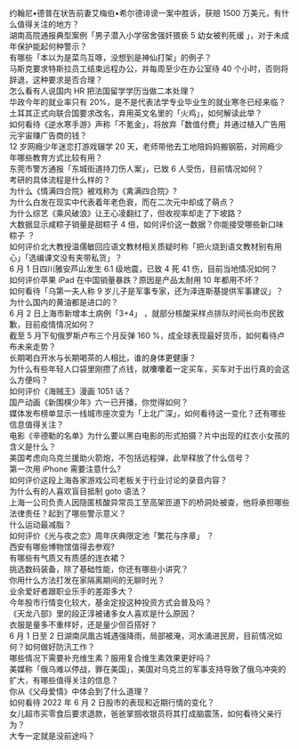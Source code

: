 约翰尼•德普在状告前妻艾梅伯•希尔德诽谤一案中胜诉，获赔 1500 万美元，有什么值得关注的地方？  
湖南高院通报典型案例「男子潜入小学宿舍强奸猥亵 5 幼女被判死缓 」，对于未成年保护能起何种警示？  
有哪些「本以为是菜鸟互啄，没想到是神仙打架」的例子？  
马斯克要求特斯拉员工结束远程办公，并每周至少在办公室待 40 个小时，否则将辞退，这种要求是否合理？  
怎么看有人说国内 HR 把法国留学学历当做二本处理？  
华政今年的就业率只有 20%，是不是代表法学专业毕业生的就业寒冬已经来临？  
土耳其正式向联合国要求改名，弃用英文名里的「火鸡」，如何解读此举？  
如何看待《逆水寒手游》声称「不氪金」，将放弃「数值付费」并通过植入广告用元宇宙赚广告商的钱？  
12 岁网瘾少年迷恋打游戏辍学 20 天，老师带他去工地陪妈妈搬钢筋，对网瘾少年哪些教育方式比较有用？  
东莞市警方通报「东城街道持刀伤人案」，已致 6 人受伤，目前情况如何？  
考研的具体流程是什么样的？  
为什么《情满四合院》被戏称为《禽满四合院》?  
为什么白发在现实中代表着年老色衰，而在二次元中却成了萌点？  
为什么综艺《乘风破浪》让王心凌翻红了，但收视率却走了下坡路？  
大数据显示咸粽子销量是甜粽子 4 倍，如何评价这一数据？你能接受哪些新口味粽子 ？  
如何评价北大教授温儒敏回应语文教材相关质疑时称「把火烧到语文教材别有用心」「选编课文没有夹带私货」？  
6 月 1 日四川雅安芦山发生 6.1 级地震，已致 4 死 41 伤，目前当地情况如何？  
如何评价苹果 iPad 在中国销量暴跌？原因是产品太耐用 10 年都用不坏？  
如何看待「乌第一夫人称 9 岁儿子是军事专家，还为泽连斯基提供军事建议」？  
为什么国内的黄油都是进口的？  
6 月 2 日上海市新增本土病例「3+4」 ，就部分核酸采样点排队时间长向市民致歉，目前疫情情况如何？  
截至 5 月下旬俄罗斯卢布三个月反弹 160 %，成全球表现最好货币，如何看待卢布未来走势？  
长期喝白开水与长期喝茶的人相比，谁的身体更健康？  
为什么有些年轻人口袋里刚攒了点钱，就囔囔着一定买车，买车对于出行真的会这么方便吗？  
如何评价《海贼王》漫画 1051 话？  
国产动画《新围棋少年》六一已开播，你觉得如何？  
媒体发布榜单显示一线城市座次变为「上北广深」，如何看待这一变化？还有哪些信息值得关注？  
电影《辛德勒的名单》为什么要以黑白电影的形式拍摄？片中出现的红衣小女孩的含义是什么？  
美国考虑向乌克兰援助火箭炮，不包括远程弹，此举释放了什么信号？  
第一次用 iPhone 需要注意什么?  
如何评价这段上海各家游戏公司老板关于行业讨论的录音内容？  
为什么有的人喜欢盲目抵制 goto 语法？  
上海一公司负责人因隐匿核酸异常员工至高架匝道下的桥洞处被查，他将承担哪些法律责任？起到了哪些警示意义？  
什么运动最减脂？  
如何评价《光与夜之恋》周年庆典限定池「繁花与序章」 ？  
西安有哪些博物馆值得去参观?  
有哪些有气质又有质感的连衣裙？  
挑选数码装备，除了基础性能，你还有哪些小讲究？  
你用什么方法打发在家隔离期间的无聊时光？  
业余爱好者跟职业乐手的差距多大？  
今年股市行情变化较大，基金定投这种投资方式会普及吗？  
《天龙八部》里的段正淳被诸多女人喜欢是什么原因？  
衣服是量多不重样好，还是量少但百搭好？  
6 月 1 日至 2 日湖南凤凰古城遇强降雨，局部被淹，河水涌进民房，目前情况如何？如何做好防汛工作？  
哪些情况下需要补充维生素？服用复合维生素效果更好吗？  
美媒称「俄乌难以停战，罪在美国」，美国对乌克兰的军事支持导致了俄乌冲突的扩大，有哪些值得关注的信息？  
你从《父母爱情》中体会到了什么道理？  
如何看待 2022 年 6 月 2 日股市的表现和近期行情的变化？  
女儿超市买零食后要求退款，爸爸掌掴收银员将其打成脑震荡，如何看待父亲行为？  
大专一定就是没前途吗？  

